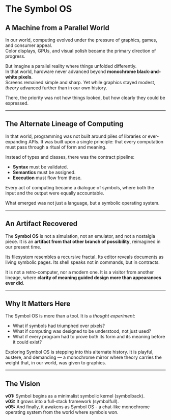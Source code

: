 # The Symbol OS

## A Machine from a Parallel World

In our world, computing evolved under the pressure of graphics, games, and consumer appeal.  
Color displays, GPUs, and visual polish became the primary direction of progress.

But imagine a parallel reality where things unfolded differently.  
In that world, hardware never advanced beyond **monochrome black-and-white pixels**.  
Screens remained simple and sharp. Yet while graphics stayed modest, *theory* advanced further than in our own history.  

There, the priority was not how things looked, but how clearly they could be expressed.  

---

## The Alternate Lineage of Computing

In that world, programming was not built around piles of libraries or ever-expanding APIs.
It was built upon a single principle: that every computation must pass through a ritual of form and meaning.

Instead of types and classes, there was the contract pipeline:
- **Syntax** must be validated.
- **Semantics** must be assigned.
- **Execution** must flow from these.

Every act of computing became a dialogue of symbols, where both the input and the output were equally accountable.

What emerged was not just a language, but a symbolic operating system.

---

## An Artifact Recovered

The **Symbol OS** is not a simulation, not an emulator, and not a nostalgia piece.
It is an **artifact from that other branch of possibility**, reimagined in our present time.

Its filesystem resembles a recursive fractal.
Its editor reveals documents as living symbolic pages.
Its shell speaks not in commands, but in contracts.

It is not a retro-computer, nor a modern one.
It is a visitor from another lineage, where **clarity of meaning guided design more than appearances ever did**.

---

## Why It Matters Here

The Symbol OS is more than a tool.
It is a *thought experiment*:

- What if symbols had triumphed over pixels?
- What if computing was designed to be understood, not just used?
- What if every program had to prove both its form and its meaning before it could exist?

Exploring Symbol OS is stepping into this alternate history.
It is playful, austere, and demanding — a monochrome mirror where theory carries the weight that, in our world, was given to graphics.

---

## The Vision
**v01:** Symbol begins as a minimalist symbolic kernel (symbolback).  
**v03:** It grows into a full-stack framework (symbolfull).  
**v05:** And finally, it awakens as Symbol OS - a chat-like monochrome operating system from the world where symbols won.  
